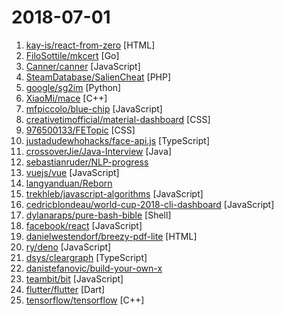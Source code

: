 # 2018-07-01

1. [kay-is/react-from-zero](https://github.com/kay-is/react-from-zero) [HTML]
2. [FiloSottile/mkcert](https://github.com/FiloSottile/mkcert) [Go]
3. [Canner/canner](https://github.com/Canner/canner) [JavaScript]
4. [SteamDatabase/SalienCheat](https://github.com/SteamDatabase/SalienCheat) [PHP]
5. [google/sg2im](https://github.com/google/sg2im) [Python]
6. [XiaoMi/mace](https://github.com/XiaoMi/mace) [C++]
7. [mfpiccolo/blue-chip](https://github.com/mfpiccolo/blue-chip) [JavaScript]
8. [creativetimofficial/material-dashboard](https://github.com/creativetimofficial/material-dashboard) [CSS]
9. [976500133/FETopic](https://github.com/976500133/FETopic) [CSS]
10. [justadudewhohacks/face-api.js](https://github.com/justadudewhohacks/face-api.js) [TypeScript]
11. [crossoverJie/Java-Interview](https://github.com/crossoverJie/Java-Interview) [Java]
12. [sebastianruder/NLP-progress](https://github.com/sebastianruder/NLP-progress) 
13. [vuejs/vue](https://github.com/vuejs/vue) [JavaScript]
14. [langyanduan/Reborn](https://github.com/langyanduan/Reborn) 
15. [trekhleb/javascript-algorithms](https://github.com/trekhleb/javascript-algorithms) [JavaScript]
16. [cedricblondeau/world-cup-2018-cli-dashboard](https://github.com/cedricblondeau/world-cup-2018-cli-dashboard) [JavaScript]
17. [dylanaraps/pure-bash-bible](https://github.com/dylanaraps/pure-bash-bible) [Shell]
18. [facebook/react](https://github.com/facebook/react) [JavaScript]
19. [danielwestendorf/breezy-pdf-lite](https://github.com/danielwestendorf/breezy-pdf-lite) [HTML]
20. [ry/deno](https://github.com/ry/deno) [JavaScript]
21. [dsys/cleargraph](https://github.com/dsys/cleargraph) [TypeScript]
22. [danistefanovic/build-your-own-x](https://github.com/danistefanovic/build-your-own-x) 
23. [teambit/bit](https://github.com/teambit/bit) [JavaScript]
24. [flutter/flutter](https://github.com/flutter/flutter) [Dart]
25. [tensorflow/tensorflow](https://github.com/tensorflow/tensorflow) [C++]
